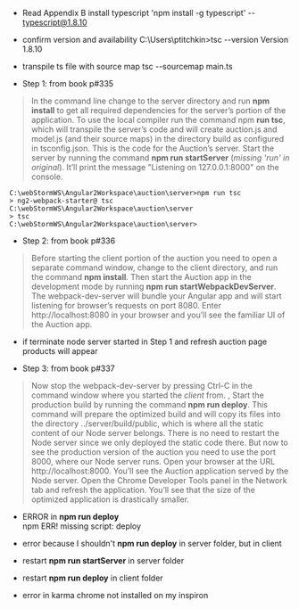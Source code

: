 - Read Appendix B install typescript 'npm install -g typescript'
	-- typescript@1.8.10
- confirm version and availability
	C:\Users\ptitchkin>tsc --version
	Version 1.8.10
- transpile ts file with source map
	tsc --sourcemap main.ts

- Step 1: from book p#335 
>In the command line change to the server directory and run __npm install__ to get all
required dependencies for the server’s portion of the application.
To use the local compiler run the command npm __run tsc__, which will transpile the
server’s code and will create auction.js and model.js (and their source maps) in the
directory build as configured in tsconfig.json. This is the code for the Auction’s server.
Start the server by running the command __npm run startServer__  (_missing 'run' in original_). It’ll print the message
"Listening on 127.0.0.1:8000" on the console.

    C:\webStormWS\Angular2Workspace\auction\server>npm run tsc
    > ng2-webpack-starter@ tsc C:\webStormWS\Angular2Workspace\auction\server
    > tsc
    C:\webStormWS\Angular2Workspace\auction\server>

- Step 2: from book p#336
>Before starting the client portion of the auction you need to open a separate command
 window, change to the client directory, and run the command __npm install__.
 Then start the Auction app in the development mode by running __npm run startWebpackDevServer__. The webpack-dev-server will bundle your Angular app
 and will start listening for browser’s requests on port 8080. Enter http://localhost:8080 in your browser and you’ll see the familiar UI of the Auction app.
 
- if terminate node server started in Step 1 and refresh auction page products will appear

- Step 3: from book p#337 
>Now stop the webpack-dev-server by pressing Ctrl-C in the command window where
 you started the _client_ from. , Start the production build by running the command __npm run deploy__. This command will prepare the optimized build and will copy its files into the
 directory ../server/build/public, which is where all the static content of our Node server belongs.
 There is no need to restart the Node server since we only deployed the static code
 there. But now to see the production version of the auction you need to use the port 8000, where our Node server runs.
 Open your browser at the URL http://localhost:8000. You’ll see the Auction
 application served by the Node server. Open the Chrome Developer Tools panel in the
 Network tab and refresh the application. You’ll see that the size of the optimized application is drastically smaller.
 
- ERROR in __npm run deploy__  
    npm ERR! missing script: deploy
- error because I shouldn't __npm run deploy__ in server folder, but in client

- restart __npm run startServer__ in server folder
- restart __npm run deploy__ in client folder
- error in karma chrome not installed on my inspiron
